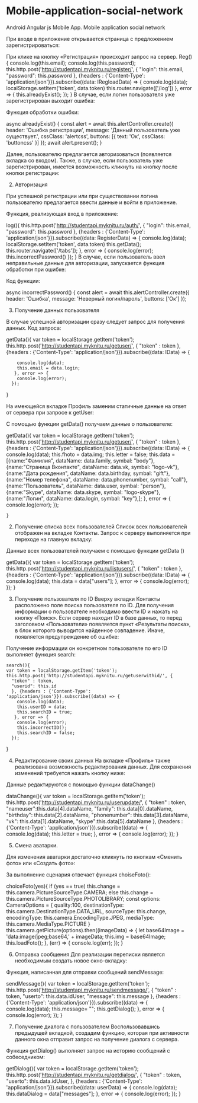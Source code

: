 # Mobile-application-social-network
Android Angular js Mobile App. Mobile application social network


При входе в приложение открывается страница с предложением зарегистрироваться:
 
При клике на кнопку «Регистрация» происходит запрос на сервер.
Reg(){
  console.log(this.email);
    console.log(this.password);
      this.http.post('http://studentapi.myknitu.ru/register/', {
      "login": this.email,
      "password": this.password
      }, {headers : {'Content-Type': 'application/json'}}).subscribe((data: IRegloadData) => {
        console.log(data);
        localStorage.setItem('token', data.token)
        this.router.navigate(['/log'])
       }, error => {
        this.alreadyExist();
      });
}
В случае, если логин пользователя уже зарегистрирован выходит ошибка:
 
Функция обработки ошибки:

async alreadyExist() {
  const alert = await this.alertController.create({
    header: 'Ошибка регистрации',
    message: 'Данный пользователь уже существует.',
    cssClass: 'alertcss',
    buttons: [{
      text: 'Ок',
      cssClass: 'buttoncss'
    }]
});
  await alert.present();
}	
 

Далее, пользователю предлагается авторизоваться (появляется вкладка со входом). Также, в случае, если пользователь уже зарегистрирован, имеется возможность кликнуть на кнопку после кнопки регистрации:


2. Авторизация

При успешной регистрации или при существовании логина пользователю предлагается ввести данные и войти в приложение.
 
Функция, реализующая вход в приложение:

  log(){
    this.http.post('http://studentapi.myknitu.ru/auth/', {
      "login": this.email,
      "password": this.password
      }, {headers : {'Content-Type': 'application/json'}}).subscribe((data: RegisterData) => {
        console.log(data);
        localStorage.setItem('token', data.token)
        this.getData();
        this.router.navigate(['/tabs']);
       }, error => {
        console.log(error);
        this.incorrectPassword()
      });
  }
В случае, если пользователь ввел неправильные данные для авторизации, запускается функция обработки при ошибке:

 
Код функции:

  async incorrectPassword() {
    const alert = await this.alertController.create({
      header: 'Ошибка',
      message: 'Неверный логин/пароль',
      buttons: ['Ок']
    });

 

3. Получение данных пользователя

В случае успешной авторизации сразу следует запрос для получения данных. Код запроса:

  getData(){
    var token = localStorage.getItem('token');
    this.http.post('http://studentapi.myknitu.ru/getuser/', {
        "token" : token
      }, {headers : {'Content-Type': 'application/json'}}).subscribe((data: IData) => {

        console.log(data);
        this.email = data.login;
       }, error => {
        console.log(error);
      });
  }

На имеющейся вкладке Профиль заменим статичные данные на ответ от сервера при запросе к getUser:


С помощью функции getData() получаем данные о пользователе:
  
getData(){
      var token = localStorage.getItem('token');
      this.http.post('http://studentapi.myknitu.ru/getuser/', {
          "token" : token
        }, {headers : {'Content-Type': 'application/json'}}).subscribe((data: IData) => {
          console.log(data);
          this.fhoto = data.img;
          this.letter = false;
          this.data = [{name:"Фамилия", dataName: data.family, symbal: "body"},
          {name:"Страница Вконтакте", dataName: data.vk, symbal: "logo-vk"},
          {name:"Дата рождения", dataName: data.birthday, symbal: "gift"},
          {name:"Номер телефона", dataName: data.phonenumber, symbal: "call"},
          {name:"Пользователь", dataName: data.user, symbal: "person"},
          {name:"Skype", dataName: data.skype, symbal: "logo-skype"},
          {name:"Логин", dataName: data.login, symbal: "key"},];
         }, error => {
          console.log(error);
        });

    }

2. Получение списка всех пользователей
Список всех пользователей отображен на вкладке Контакты. Запрос к серверу выполняется при переходе на главную вкладку:

Данные всех пользователей получаем с помощью функции getData ()
    
  getData(){
      var token = localStorage.getItem('token');
      this.http.post('http://studentapi.myknitu.ru/listusers/', {
          "token" : token
        }, {headers : {'Content-Type': 'application/json'}}).subscribe((data: IData) => {
          console.log(data);
          this.data = data["users"];
         }, error => {
          console.log(error);
        });
    }

3. Получение пользователя по ID
	Вверху вкладки Контакты расположено поле поиска пользователя по ID. Для получения информации о пользователе необходимо ввести ID и нажать на кнопку «Поиск». Если сервер находит ID в базе данных, то перед заголовком «Пользователи» появляется пункт «Результаты поиска», в блок которого выводится найденное совпадение. Иначе, появляется предупреждение об ошибке:
  
Получение информации он конкретном пользователе по его ID выполняет функция search:

    search(){
    var token = localStorage.getItem('token');
    this.http.post('http://studentapi.myknitu.ru/getuserwithid/', {
      "token" : token,
      "userid": this.id
      }, {headers : {'Content-Type': 'application/json'}}).subscribe((data) => {
        console.log(data);
        this.userID = data;
        this.searchID = true;
       }, error => {
        console.log(error);
        this.incorrectID();
        this.searchID = false;
      });
  }

4. Редактирование своих данных
На вкладке «Профиль» также реализована возможность редактирования данных. Для сохранения изменений требуется нажать кнопку ниже: 
 
Данные редактируются с помощью функции dataChange()
 
dataChange(){
  var token = localStorage.getItem('token');
  this.http.post('http://studentapi.myknitu.ru/userupdate/', {
      "token" : token,
      "nameuser":this.data[4].dataName,
      "family": this.data[0].dataName,
      "birthday": this.data[2].dataName,
      "phonenumber": this.data[3].dataName,
      "vk": this.data[1].dataName,
      "skype":this.data[5].dataName
    }, {headers : {'Content-Type': 'application/json'}}).subscribe((data) => {
      console.log(data);
      this.letter = true;
     }, error => {
      console.log(error);
    });
  }

5. Смена аватарки.

Для изменения аватарки достаточно кликнуть по кнопкам «Сменить фото» или «Создать фото»:

За выполнение сценария отвечает функция choiseFoto():
 
choiceFoto(yes){
   if (yes == true) this.change = this.camera.PictureSourceType.CAMERA;
   else this.change = this.camera.PictureSourceType.PHOTOLIBRARY;
   const options: CameraOptions = {
     quality:100,
     destinationType: this.camera.DestinationType.DATA_URL,
     sourceType: this.change,
     encodingType: this.camera.EncodingType.JPEG,
     mediaType: this.camera.MediaType.PICTURE
   }
   this.camera.getPicture(options).then((imageData) => {
     let base64Image = 'data:image/jpeg;base64,' + imageData;
     this.img = base64Image;
     this.loadFoto();
     }, (err) => {
       console.log(err);
     });
 }

6. Отправка сообщения
Для реализации переписки является необходимым создать новое окно-вкладку: 
 
Функция, написанная для отправки сообщений sendMessage:
 
sendMessage(){
  var token = localStorage.getItem('token');
this.http.post('http://studentapi.myknitu.ru/sendmessage/', {
    "token" : token,
    "userto": this.data.idUser,
    "message": this.message
  }, {headers : {'Content-Type': 'application/json'}}).subscribe((data) => {
    console.log(data);
    this.message= "";
    this.getDialog();
   }, error => {
    console.log(error);
  });
}

7. Получение диалога с пользователем
Воспользовавшись предыдущей вкладкой, создадим функцию, которая при активности данного окна отправит запрос на получение диалога с сервера.
 
Функция getDialog() выполняет запрос на историю сообщений с собеседником:

getDialog(){
    var token = localStorage.getItem('token');
  this.http.post('http://studentapi.myknitu.ru/getdialog/', {
      "token" : token,
      "userto": this.data.idUser,
    }, {headers : {'Content-Type': 'application/json'}}).subscribe((data: userData) => {
      console.log(data);
      this.dataDialog = data["messages"];
     }, error => {
      console.log(error);
    });
  }
